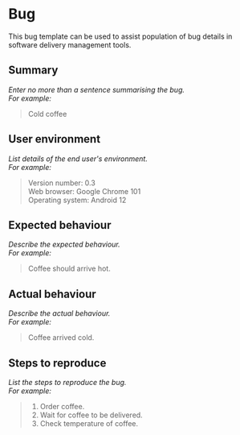 # Bug

This bug template can be used to assist population of bug details in software delivery management tools.

## Summary

*Enter no more than a sentence summarising the bug.\
For example:*
> Cold coffee

## User environment

*List details of the end user's environment.\
For example:*
> Version number: 0.3\
> Web browser: Google Chrome 101\
> Operating system: Android 12

## Expected behaviour

*Describe the expected behaviour.\
For example:*
> Coffee should arrive hot.

## Actual behaviour

*Describe the actual behaviour.\
For example:*
> Coffee arrived cold.

## Steps to reproduce

*List the steps to reproduce the bug.\
For example:*

> 1. Order coffee.
> 1. Wait for coffee to be delivered.
> 1. Check temperature of coffee.
